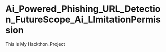 # Ai_Powered_Phishing_URL_Detection_FutureScope_Ai_LImitationPermission
This Is My Hackthon_Project
